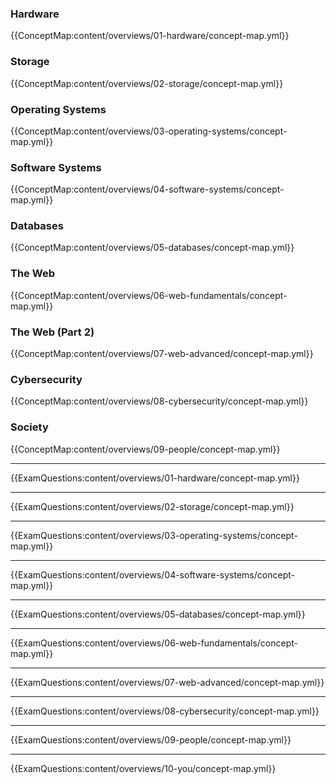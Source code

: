
### Hardware
{{ConceptMap:content/overviews/01-hardware/concept-map.yml}}

### Storage
{{ConceptMap:content/overviews/02-storage/concept-map.yml}}

### Operating Systems
{{ConceptMap:content/overviews/03-operating-systems/concept-map.yml}}

### Software Systems
{{ConceptMap:content/overviews/04-software-systems/concept-map.yml}}

### Databases
{{ConceptMap:content/overviews/05-databases/concept-map.yml}}

### The Web
{{ConceptMap:content/overviews/06-web-fundamentals/concept-map.yml}}

### The Web (Part 2)
{{ConceptMap:content/overviews/07-web-advanced/concept-map.yml}}

### Cybersecurity
{{ConceptMap:content/overviews/08-cybersecurity/concept-map.yml}}

### Society
{{ConceptMap:content/overviews/09-people/concept-map.yml}}


---

{{ExamQuestions:content/overviews/01-hardware/concept-map.yml}}

---

{{ExamQuestions:content/overviews/02-storage/concept-map.yml}}

---

{{ExamQuestions:content/overviews/03-operating-systems/concept-map.yml}}

---

{{ExamQuestions:content/overviews/04-software-systems/concept-map.yml}}

---

{{ExamQuestions:content/overviews/05-databases/concept-map.yml}}

---

{{ExamQuestions:content/overviews/06-web-fundamentals/concept-map.yml}}

---

{{ExamQuestions:content/overviews/07-web-advanced/concept-map.yml}}

---

{{ExamQuestions:content/overviews/08-cybersecurity/concept-map.yml}}

---

{{ExamQuestions:content/overviews/09-people/concept-map.yml}}

---

{{ExamQuestions:content/overviews/10-you/concept-map.yml}}